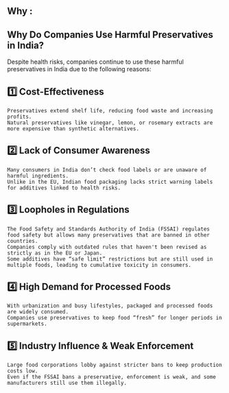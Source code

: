 ## Why : 

## Why Do Companies Use Harmful Preservatives in India?

Despite health risks, companies continue to use these harmful preservatives in India due to the following reasons:
## 1️⃣ Cost-Effectiveness

    Preservatives extend shelf life, reducing food waste and increasing profits.
    Natural preservatives like vinegar, lemon, or rosemary extracts are more expensive than synthetic alternatives.

## 2️⃣ Lack of Consumer Awareness

    Many consumers in India don’t check food labels or are unaware of harmful ingredients.
    Unlike in the EU, Indian food packaging lacks strict warning labels for additives linked to health risks.

## 3️⃣ Loopholes in Regulations

    The Food Safety and Standards Authority of India (FSSAI) regulates food safety but allows many preservatives that are banned in other countries.
    Companies comply with outdated rules that haven't been revised as strictly as in the EU or Japan.
    Some additives have “safe limit” restrictions but are still used in multiple foods, leading to cumulative toxicity in consumers.

## 4️⃣ High Demand for Processed Foods

    With urbanization and busy lifestyles, packaged and processed foods are widely consumed.
    Companies use preservatives to keep food “fresh” for longer periods in supermarkets.

## 5️⃣ Industry Influence & Weak Enforcement

    Large food corporations lobby against stricter bans to keep production costs low.
    Even if the FSSAI bans a preservative, enforcement is weak, and some manufacturers still use them illegally.
    


